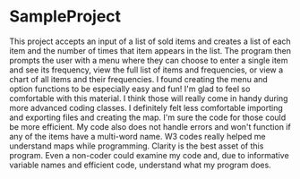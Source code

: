 # SampleProject

This project accepts an input of a list of sold items and creates a list of each item and the number of times that item appears in the list. The program then prompts the user with a menu where they can choose to enter a single item and see its frequency, view the full list of items and frequencies, or view a chart of all items and their frequencies.
I found creating the menu and option functions to be especially easy and fun! I'm glad to feel so comfortable with this material. I think those will really come in handy during more advanced coding classes.
I definitely felt less comfortable importing and exporting files and creating the map. I'm sure the code for those could be more efficient. My code also does not handle errors and won't function if any of the items have a multi-word name. W3 codes really helped me understand maps while programming.
Clarity is the best asset of this program. Even a non-coder could examine my code and, due to informative variable names and efficient code, understand what my program does.
